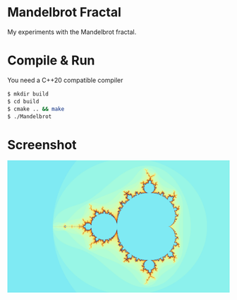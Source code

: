 # Mandelbrot Fractal

My experiments with the Mandelbrot fractal. 

# Compile & Run

You need a C++20 compatible compiler

```bash
$ mkdir build
$ cd build
$ cmake .. && make
$ ./Mandelbrot
```

# Screenshot

![screenshot](scr.png)
